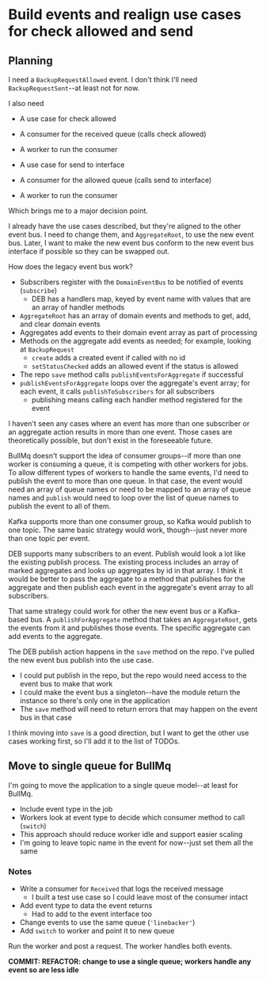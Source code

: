 # Build events and realign use cases for check allowed and send

## Planning

I need a `BackupRequestAllowed` event. I don't think I'll need `BackupRequestSent`--at least not for now.

I also need

-  A use case for check allowed
-  A consumer for the received queue (calls check allowed)
-  A worker to run the consumer

-  A use case for send to interface
-  A consumer for the allowed queue (calls send to interface)
-  A worker to run the consumer

Which brings me to a major decision point.

I already have the use cases described, but they're aligned to the other event bus. I need to change them, and `AggregateRoot`, to use the new event bus. Later, I want to make the new event bus conform to the new event bus interface if possible so they can be swapped out.

How does the legacy event bus work?

-  Subscribers register with the `DomainEventBus` to be notified of events (`subscribe`)
   -  DEB has a handlers map, keyed by event name with values that are an array of handler methods
-  `AggregateRoot` has an array of domain events and methods to get, add, and clear domain events
-  Aggregates add events to their domain event array as part of processing
-  Methods on the aggregate add events as needed; for example, looking at `BackupRequest`
   -  `create` adds a created event if called with no id
   -  `setStatusChecked` adds an allowed event if the status is allowed
-  The repo `save` method calls `publishEventsForAggregate` if successful
-  `publishEventsForAggregate` loops over the aggregate's event array; for each event, it calls `publishToSubscribers` for all subscribers
   -  publishing means calling each handler method registered for the event

I haven't seen any cases where an event has more than one subscriber or an aggregate action results in more than one event. Those cases are theoretically possible, but don't exist in the foreseeable future.

BullMq doesn't support the idea of consumer groups--if more than one worker is consuming a queue, it is competing with other workers for jobs. To allow different types of workers to handle the same events, I'd need to publish the event to more than one queue. In that case, the event would need an array of queue names or need to be mapped to an array of queue names and `publish` would need to loop over the list of queue names to publish the event to all of them.

Kafka supports more than one consumer group, so Kafka would publish to one topic. The same basic strategy would work, though--just never more than one topic per event.

DEB supports many subscribers to an event. Publish would look a lot like the existing publish process. The existing process includes an array of marked aggregates and looks up aggregates by id in that array. I think it would be better to pass the aggregate to a method that publishes for the aggregate and then publish each event in the aggregate's event array to all subscribers.

That same strategy could work for other the new event bus or a Kafka-based bus. A `publishForAggregate` method that takes an `AggregateRoot`, gets the events from it and publishes those events. The specific aggregate can add events to the aggregate.

The DEB publish action happens in the `save` method on the repo. I've pulled the new event bus publish into the use case.

-  I could put publish in the repo, but the repo would need access to the event bus to make that work
-  I could make the event bus a singleton--have the module return the instance so there's only one in the application
-  The `save` method will need to return errors that may happen on the event bus in that case

I think moving into `save` is a good direction, but I want to get the other use cases working first, so I'll add it to the list of TODOs.

## Move to single queue for BullMq

I'm going to move the application to a single queue model--at least for BullMq.

-  Include event type in the job
-  Workers look at event type to decide which consumer method to call (`switch`)
-  This approach should reduce worker idle and support easier scaling
-  I'm going to leave topic name in the event for now--just set them all the same

### Notes

-  Write a consumer for `Received` that logs the received message
   -  I built a test use case so I could leave most of the consumer intact
-  Add event type to data the event returns
   -  Had to add to the event interface too
-  Change events to use the same queue (`'linebacker'`)
-  Add `switch` to worker and point it to new queue

Run the worker and post a request. The worker handles both events.

**COMMIT: REFACTOR: change to use a single queue; workers handle any event so are less idle**
